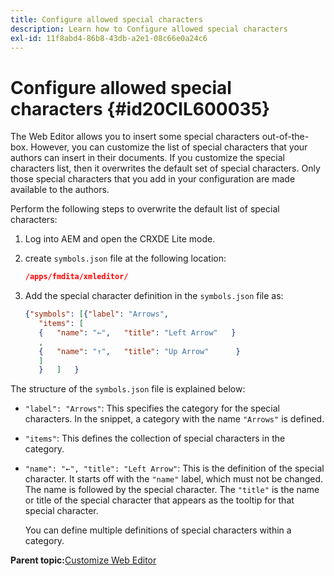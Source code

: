 ```yaml
---
title: Configure allowed special characters
description: Learn how to Configure allowed special characters
exl-id: 11f8abd4-86b8-43db-a2e1-08c66e0a24c6
---
```

# Configure allowed special characters {#id20CIL600035}

The Web Editor allows you to insert some special characters out-of-the-box. However, you can customize the list of special characters that your authors can insert in their documents. If you customize the special characters list, then it overwrites the default set of special characters. Only those special characters that you add in your configuration are made available to the authors.

Perform the following steps to overwrite the default list of special characters:

1.  Log into AEM and open the CRXDE Lite mode.

1.  create `symbols.json` file at the following location:

    ```json
    /apps/fmdita/xmleditor/
    ```

1.  Add the special character definition in the `symbols.json` file as:

    ```json
    {"symbols": [{"label": "Arrows",
       "items": [
       {   "name": "←",   "title": "Left Arrow"   } 
       ,   
       {   "name": "↑",   "title": "Up Arrow"      } 
       ]   
       }   ]   }
    ```


The structure of the `symbols.json` file is explained below:

-   `"label": "Arrows"`: This specifies the category for the special characters. In the snippet, a category with the name `"Arrows"` is defined.
-   `"items"`: This defines the collection of special characters in the category.
-   `"name": "←", "title": "Left Arrow"`: This is the definition of the special character. It starts off with the `"name"` label, which must not be changed. The name is followed by the special character. The `"title"` is the name or title of the special character that appears as the tooltip for that special character.

    You can define multiple definitions of special characters within a category.


**Parent topic:**[Customize Web Editor](conf-web-editor.md)
